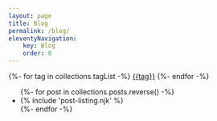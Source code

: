 ```yaml
---
layout: page
title: Blog
permalink: /blog/
eleventyNavigation:
    key: Blog
    order: 0
---
```


<div class="tags tags--buttons">
  {%- for tag in collections.tagList -%}
    <a href="/tags/{{tag}}">{{tag}}</a>
  {%- endfor -%}
</div>

<ul class="unstyled">
    {%- for post in collections.posts.reverse() -%}
    <li>{% include 'post-listing.njk' %}</li>
    {%- endfor -%}
</ul>
